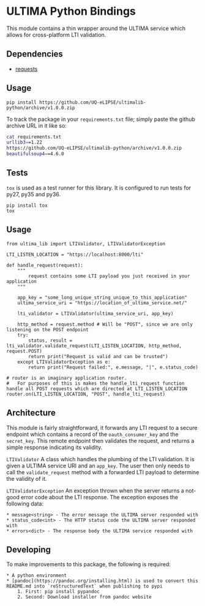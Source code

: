 # ULTIMA Python Bindings
This module contains a thin wrapper around the ULTIMA service which allows for
cross-platform LTI validation.

## Dependencies
* [requests](https://github.com/requests/requests)

## Usage
`pip install https://github.com/UQ-eLIPSE/ultimalib-python/archive/v1.0.0.zip`

To track the package in your `requirements.txt` file; simply paste the github archive URL in it like so:

```bash
cat requirements.txt
urllib3==1.22
https://github.com/UQ-eLIPSE/ultimalib-python/archive/v1.0.0.zip
beautifulsoup4==4.6.0
```

## Tests
`tox` is used as a test runner for this library. It is configured to run tests for py27, py35 and py36.

```
pip install tox
tox
```

## Usage
```
from ultima_lib import LTIValidator, LTIValidatorException

LTI_LISTEN_LOCATION = "https://localhost:8000/lti"

def handle_request(request):
    """
        request contains some LTI payload you just received in your application
    """

    app_key = "some_long_unique_string_unique_to_this_application"
    ultima_service_uri = "https://location_of_ultima_service.net/"

    lti_validator = LTIValidator(ultima_service_uri, app_key)

    http_method = request.method # Will be "POST", since we are only listening on the POST endpoint
    try:
        status, result = lti_validator.validate_request(LTI_LISTEN_LOCATION, http_method, request.POST)
        return print("Request is valid and can be trusted")
    except LTIValidatorException as e:
        return print("Request failed:", e.message, "|", e.status_code)

# router is an imaginary application router.
#   For purposes of this is makes the handle_lti_request function handle all POST requests which are directed at LTI_LISTEN_LOCATION
router.on(LTI_LISTEN_LOCATION, "POST", handle_lti_request)
```

## Architecture
This module is fairly straightforward, it forwards any LTI request to a secure endpoint which contains a record of the `oauth_consumer_key` and the `secret_key`. This remote endpoint then validates the request, and returns a simple response indicating its validity.

`LTIValidator`
A class which handles the plumbing of the LTI validation. It is given a ULTIMA service URI and an `app_key`. The user then only needs to call the `validate_request` method with a forwarded LTI payload to determine the validity of it.

`LTIValidatorException`
An exception thrown when the server returns a not-good error code about the LTI response. The exception exposes the following data:

    * message<string> - The error message the ULTIMA server responded with
    * status_code<int> - The HTTP status code the ULTIMA server responded with
    * errors<dict> - The response body the ULTIMA service responded with


## Developing
To make improvements to this package, the following is required:

    * A python environment
    * [pandoc](https://pandoc.org/installing.html) is used to convert this README.md into `reStructuredText` when publishing to pypi
        1. First: pip install pypandoc
        2. Second: Download installer from pandoc website
